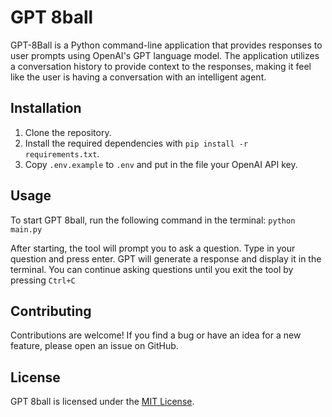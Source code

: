 # GPT 8ball

GPT-8Ball is a Python command-line application that provides responses to user prompts using OpenAI's GPT language model. The application utilizes a conversation history to provide context to the responses, making it feel like the user is having a conversation with an intelligent agent.

## Installation

1. Clone the repository.
2. Install the required dependencies with `pip install -r requirements.txt`.
3. Copy `.env.example` to `.env` and put in the file your OpenAI API key.

## Usage

To start GPT 8ball, run the following command in the terminal: `python main.py`

After starting, the tool will prompt you to ask a question. Type in your question and press enter. GPT will generate a response and display it in the terminal. You can continue asking questions until you exit the tool by pressing `Ctrl+C`

## Contributing

Contributions are welcome! If you find a bug or have an idea for a new feature, please open an issue on GitHub.

## License

GPT 8ball is licensed under the [MIT License](LICENSE).